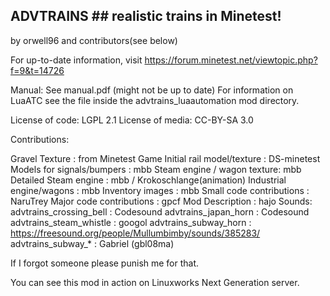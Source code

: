 
## ADVTRAINS ## realistic trains in Minetest!
by orwell96 and contributors(see below)

For up-to-date information, visit https://forum.minetest.net/viewtopic.php?f=9&t=14726


Manual:
See manual.pdf (might not be up to date)
For information on LuaATC see the file inside the advtrains_luaautomation mod directory.

License of code: LGPL 2.1
License of media: CC-BY-SA 3.0

Contributions:

Gravel Texture              : from Minetest Game
Initial rail model/texture  : DS-minetest
Models for signals/bumpers  : mbb
Steam engine / wagon texture: mbb
Detailed Steam engine       : mbb / Krokoschlange(animation)
Industrial engine/wagons    : mbb
Inventory images            : mbb
Small code contributions    : NaruTrey
Major code contributions    : gpcf
Mod Description             : hajo
Sounds:
advtrains_crossing_bell     : Codesound
advtrains_japan_horn        : Codesound
advtrains_steam_whistle     : googol 
advtrains_subway_horn       : https://freesound.org/people/Mullumbimby/sounds/385283/
advtrains_subway_*          : Gabriel (gbl08ma)

If I forgot someone please punish me for that.

You can see this mod in action on Linuxworks Next Generation server.
